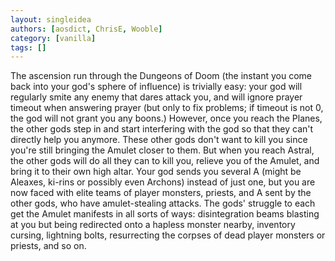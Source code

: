 ```yaml
---
layout: singleidea
authors: [aosdict, ChrisE, Wooble]
category: [vanilla]
tags: []
---
```

The ascension run through the Dungeons of Doom (the instant you come back into your god's sphere of influence) is trivially easy: your god will regularly smite any enemy that dares attack you, and will ignore prayer timeout when answering prayer (but only to fix problems; if timeout is not 0, the god will not grant you any boons.) However, once you reach the Planes, the other gods step in and start interfering with the god so that they can't directly help you anymore. These other gods don't want to kill you since you're still bringing the Amulet closer to them. But when you reach Astral, the other gods will do all they can to kill you, relieve you of the Amulet, and bring it to their own high altar. Your god sends you several A (might be Aleaxes, ki-rins or possibly even Archons) instead of just one, but you are now faced with elite teams of player monsters, priests, and A sent by the other gods, who have amulet-stealing attacks. The gods' struggle to each get the Amulet manifests in all sorts of ways: disintegration beams blasting at you but being redirected onto a hapless monster nearby, inventory cursing, lightning bolts, resurrecting the corpses of dead player monsters or priests, and so on.
